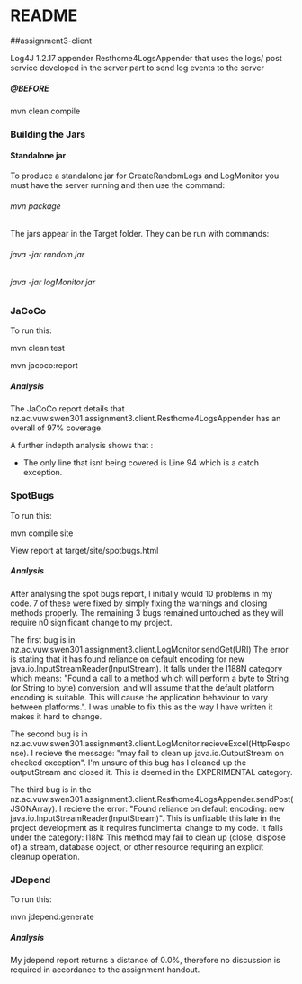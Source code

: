 # README

##assignment3-client

Log4J 1.2.17 appender Resthome4LogsAppender that uses the logs/ post service developed in the
server part to send log events to the server
##### @BEFORE

mvn clean compile

### Building the Jars
#### Standalone jar
To produce a standalone jar for CreateRandomLogs and LogMonitor you must have the server running and then
 use the command:

###### mvn package

The jars appear in the Target folder. They can be run with commands:

###### java -jar random.jar


###### java -jar logMonitor.jar

### JaCoCo
To run this:

mvn clean test

mvn jacoco:report

##### Analysis
The JaCoCo report details that nz.ac.vuw.swen301.assignment3.client.Resthome4LogsAppender has an overall of 97% coverage.

A further indepth analysis shows that :

- The only line that isnt being covered is Line 94 which is a catch exception.

### SpotBugs
To run this:

mvn compile site

View report at target/site/spotbugs.html

##### Analysis

After analysing the spot bugs report, I initially would 10 problems in my code. 7 of these were fixed by simply fixing the
warnings and closing methods properly. The remaining 3 bugs remained untouched as they will require n0 significant change
to my project.

The first bug is in nz.ac.vuw.swen301.assignment3.client.LogMonitor.sendGet(URI) The error is stating that it has
found reliance on default encoding for new java.io.InputStreamReader(InputStream). It falls under the I188N category which means: 
"Found a call to a method which will perform a byte to String (or String to byte) conversion, and will assume that the default
platform encoding is suitable. This will cause the application behaviour to vary between platforms.".
I was unable to fix this as the way I have written it makes it hard to change.

The second bug is in nz.ac.vuw.swen301.assignment3.client.LogMonitor.recieveExcel(HttpResponse). I recieve the message:
"may fail to clean up java.io.OutputStream on checked exception". I'm unsure of this bug has I cleaned up the outputStream
and closed it. This is deemed in the EXPERIMENTAL category.

The third bug is in the nz.ac.vuw.swen301.assignment3.client.Resthome4LogsAppender.sendPost(JSONArray). I recieve the error:
"Found reliance on default encoding: new java.io.InputStreamReader(InputStream)". This is unfixable this late in the project
development as it requires fundimental change to my code. It falls under the category: I18N: This method may fail to clean up
(close, dispose of) a stream, database object, or other resource requiring an explicit cleanup operation.

### JDepend

To run this:

mvn jdepend:generate

##### Analysis

My jdepend report returns a distance of 0.0%, therefore no discussion is required in accordance to the assignment handout.

